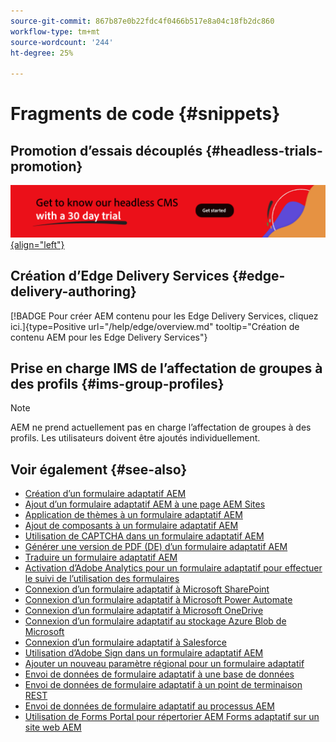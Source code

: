 ```yaml
---
source-git-commit: 867b87e0b22fdc4f0466b517e8a04c18fb2dc860
workflow-type: tm+mt
source-wordcount: '244'
ht-degree: 25%

---
```

# Fragments de code {#snippets}

## Promotion d’essais découplés {#headless-trials-promotion}

[![Découvrez notre CMS découplé en bénéficiant d’un essai de 30 jours](./assets/aem-headless-trial-promo.png){align="left"}](https://commerce.adobe.com/business-trial/sign-up?items%5B0%5D%5Bid%5D=649A1AF5CBC5467A25E84F2561274821&amp;cli=headless_exl_banner_campaign&amp;co=US&amp;lang=fr)

## Création d’Edge Delivery Services {#edge-delivery-authoring}

[!BADGE Pour créer AEM contenu pour les Edge Delivery Services, cliquez ici.]{type=Positive url="/help/edge/overview.md" tooltip="Création de contenu AEM pour les Edge Delivery Services"}

## Prise en charge IMS de l’affectation de groupes à des profils {#ims-group-profiles}

>[!NOTE]
>
>AEM ne prend actuellement pas en charge l’affectation de groupes à des profils. Les utilisateurs doivent être ajoutés individuellement.

## Voir également {#see-also}

* [Création d’un formulaire adaptatif AEM](/help/forms/creating-adaptive-form-core-components.md)
* [Ajout d’un formulaire adaptatif AEM à une page AEM Sites](/help/forms/create-or-add-an-adaptive-form-to-aem-sites-page.md)
* [Application de thèmes à un formulaire adaptatif AEM](/help/forms/using-themes-in-core-components.md)
* [Ajout de composants à un formulaire adaptatif AEM](https://experienceleague.adobe.com/docs/experience-manager-core-components/using/adaptive-forms/introduction.html#components)
* [Utilisation de CAPTCHA dans un formulaire adaptatif AEM](/help/forms/captcha-adaptive-forms-core-components.md)
* [Générer une version de PDF (DE) d’un formulaire adaptatif AEM](/help/forms/generate-document-of-record-core-components.md)
* [Traduire un formulaire adaptatif AEM](/help/forms/using-aem-translation-workflow-to-localize-adaptive-forms-core-components.md)
* [Activation d’Adobe Analytics pour un formulaire adaptatif pour effectuer le suivi de l’utilisation des formulaires](/help/forms/enable-adobe-analytics-adaptive-form-using-experience-cloud-setup-automation.md)
* [Connexion d’un formulaire adaptatif à Microsoft SharePoint](/help/forms/configure-submit-actions-core-components.md#submit-to-sharedrive)
* [Connexion d’un formulaire adaptatif à Microsoft Power Automate](/help/forms/configure-submit-actions-core-components.md#microsoft-power-automate)
* [Connexion d’un formulaire adaptatif à Microsoft OneDrive](/help/forms/configure-submit-actions-core-components.md#create-a-onedrive-configuration)
* [Connexion d’un formulaire adaptatif au stockage Azure Blob de Microsoft](/help/forms/configure-submit-actions-core-components.md#azure-blob-storage)
* [Connexion d’un formulaire adaptatif à Salesforce](/help/forms/oauth2-client-credentials-flow-for-server-to-server-integration.md)
* [Utilisation d’Adobe Sign dans un formulaire adaptatif AEM](/help/forms/working-with-adobe-sign.md)
* [Ajouter un nouveau paramètre régional pour un formulaire adaptatif](/help/forms/supporting-new-language-localization-core-components.md)
* [Envoi de données de formulaire adaptatif à une base de données](https://experienceleague.adobe.com/docs/experience-manager-cloud-service/content/forms/integrate/use-form-data-model/data-integration.html?lang=fr)
* [Envoi de données de formulaire adaptatif à un point de terminaison REST](/help/forms/configure-submit-actions-core-components.md#submit-to-rest-endpoint)
* [Envoi de données de formulaire adaptatif au processus AEM](/help/forms/configure-submit-actions-core-components.md#invoke-an-aem-workflow)
* [Utilisation de Forms Portal pour répertorier AEM Forms adaptatif sur un site web AEM](/help/forms/configure-forms-portal.md)



